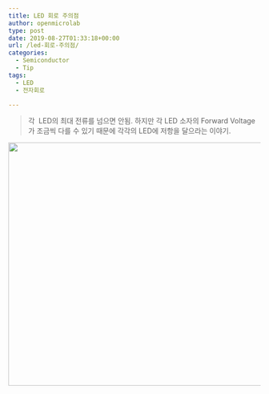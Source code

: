 ```yaml
---
title: LED 회로 주의점
author: openmicrolab
type: post
date: 2019-08-27T01:33:18+00:00
url: /led-회로-주의점/
categories:
  - Semiconductor
  - Tip
tags:
  - LED
  - 전자회로

---
```

> 각  LED의 최대 전류를 넘으면 안됨. 하지만 각 LED 소자의 Forward Voltage가 조금씩 다를 수 있기 때문에 각각의 LED에 저항을 달으라는 이야기.

<img loading="lazy" class="alignnone wp-image-4615" src="https://res.cloudinary.com/openmicrolab/image/upload/v1566869294/LED_Circuit_l8aoww.png" width="654" height="486" />